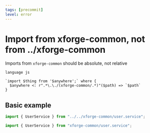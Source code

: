 ```yaml
---
tags: [precommit]
level: error
---
```


# Import from xforge-common, not from ../xforge-common

Imports from `xforge-common` should be absolute, not relative

```grit
language js

`import $thing from '$anywhere';` where {
  $anywhere <: r".*\.\./(xforge-common/.*)"($path) => `$path`
}
```

## Basic example

```ts
import { UserService } from "../../xforge-common/user.service";
```

```ts
import { UserService } from "xforge-common/user.service";
```
